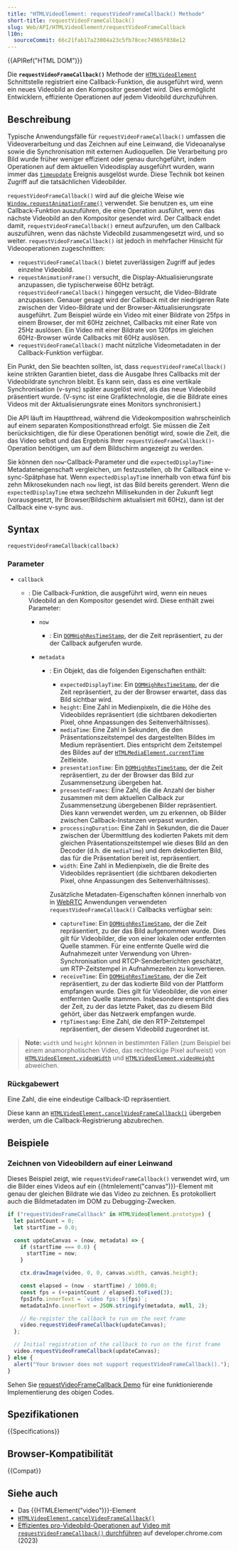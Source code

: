 ```yaml
---
title: "HTMLVideoElement: requestVideoFrameCallback() Methode"
short-title: requestVideoFrameCallback()
slug: Web/API/HTMLVideoElement/requestVideoFrameCallback
l10n:
  sourceCommit: 66c21fab17a23004a23c5fb78cec74965f038e12
---
```


{{APIRef("HTML DOM")}}

Die **`requestVideoFrameCallback()`** Methode der [`HTMLVideoElement`](/de/docs/Web/API/HTMLVideoElement) Schnittstelle registriert eine Callback-Funktion, die ausgeführt wird, wenn ein neues Videobild an den Kompositor gesendet wird. Dies ermöglicht Entwicklern, effiziente Operationen auf jedem Videobild durchzuführen.

## Beschreibung

Typische Anwendungsfälle für `requestVideoFrameCallback()` umfassen die Videoverarbeitung und das Zeichnen auf eine Leinwand, die Videoanalyse sowie die Synchronisation mit externen Audioquellen. Die Verarbeitung pro Bild wurde früher weniger effizient oder genau durchgeführt, indem Operationen auf dem aktuellen Videodisplay ausgeführt wurden, wann immer das [`timeupdate`](/de/docs/Web/API/HTMLMediaElement/timeupdate_event) Ereignis ausgelöst wurde. Diese Technik bot keinen Zugriff auf die tatsächlichen Videobilder.

`requestVideoFrameCallback()` wird auf die gleiche Weise wie [`Window.requestAnimationFrame()`](/de/docs/Web/API/Window/requestAnimationFrame) verwendet. Sie benutzen es, um eine Callback-Funktion auszuführen, die eine Operation ausführt, wenn das nächste Videobild an den Kompositor gesendet wird. Der Callback endet damit, `requestVideoFrameCallback()` erneut aufzurufen, um den Callback auszuführen, wenn das nächste Videobild zusammengesetzt wird, und so weiter. `requestVideoFrameCallback()` ist jedoch in mehrfacher Hinsicht für Videooperationen zugeschnitten:

- `requestVideoFrameCallback()` bietet zuverlässigen Zugriff auf jedes einzelne Videobild.
- `requestAnimationFrame()` versucht, die Display-Aktualisierungsrate anzupassen, die typischerweise 60Hz beträgt. `requestVideoFrameCallback()` hingegen versucht, die Video-Bildrate anzupassen. Genauer gesagt wird der Callback mit der niedrigeren Rate zwischen der Video-Bildrate und der Browser-Aktualisierungsrate ausgeführt. Zum Beispiel würde ein Video mit einer Bildrate von 25fps in einem Browser, der mit 60Hz zeichnet, Callbacks mit einer Rate von 25Hz auslösen. Ein Video mit einer Bildrate von 120fps im gleichen 60Hz-Browser würde Callbacks mit 60Hz auslösen.
- `requestVideoFrameCallback()` macht nützliche Videometadaten in der Callback-Funktion verfügbar.

Ein Punkt, den Sie beachten sollten, ist, dass `requestVideoFrameCallback()` keine strikten Garantien bietet, dass die Ausgabe Ihres Callbacks mit der Videobildrate synchron bleibt. Es kann sein, dass es eine vertikale Synchronisation (v-sync) später ausgelöst wird, als das neue Videobild präsentiert wurde. (V-sync ist eine Grafiktechnologie, die die Bildrate eines Videos mit der Aktualisierungsrate eines Monitors synchronisiert.)

Die API läuft im Hauptthread, während die Videokomposition wahrscheinlich auf einem separaten Kompositionsthread erfolgt. Sie müssen die Zeit berücksichtigen, die für diese Operationen benötigt wird, sowie die Zeit, die das Video selbst und das Ergebnis Ihrer `requestVideoFrameCallback()`-Operation benötigen, um auf dem Bildschirm angezeigt zu werden.

Sie können den `now`-Callback-Parameter und die `expectedDisplayTime`-Metadateneigenschaft vergleichen, um festzustellen, ob Ihr Callback eine v-sync-Spätphase hat. Wenn `expectedDisplayTime` innerhalb von etwa fünf bis zehn Mikrosekunden nach `now` liegt, ist das Bild bereits gerendert. Wenn die `expectedDisplayTime` etwa sechzehn Millisekunden in der Zukunft liegt (vorausgesetzt, Ihr Browser/Bildschirm aktualisiert mit 60Hz), dann ist der Callback eine v-sync aus.

## Syntax

```js-nolint
requestVideoFrameCallback(callback)
```

### Parameter

- `callback`

  - : Die Callback-Funktion, die ausgeführt wird, wenn ein neues Videobild an den Kompositor gesendet wird. Diese enthält zwei Parameter:

    - `now`
      - : Ein [`DOMHighResTimeStamp`](/de/docs/Web/API/DOMHighResTimeStamp), der die Zeit repräsentiert, zu der der Callback aufgerufen wurde.
    - `metadata`

      - : Ein Objekt, das die folgenden Eigenschaften enthält:

        - `expectedDisplayTime`: Ein [`DOMHighResTimeStamp`](/de/docs/Web/API/DOMHighResTimeStamp), der die Zeit repräsentiert, zu der der Browser erwartet, dass das Bild sichtbar wird.
        - `height`: Eine Zahl in Medienpixeln, die die Höhe des Videobildes repräsentiert (die sichtbaren dekodierten Pixel, ohne Anpassungen des Seitenverhältnisses).
        - `mediaTime`: Eine Zahl in Sekunden, die den Präsentationszeitstempel des dargestellten Bildes im Medium repräsentiert. Dies entspricht dem Zeitstempel des Bildes auf der [`HTMLMediaElement.currentTime`](/de/docs/Web/API/HTMLMediaElement/currentTime) Zeitleiste.
        - `presentationTime`: Ein [`DOMHighResTimeStamp`](/de/docs/Web/API/DOMHighResTimeStamp), der die Zeit repräsentiert, zu der der Browser das Bild zur Zusammensetzung übergeben hat.
        - `presentedFrames`: Eine Zahl, die die Anzahl der bisher zusammen mit dem aktuellen Callback zur Zusammensetzung übergebenen Bilder repräsentiert. Dies kann verwendet werden, um zu erkennen, ob Bilder zwischen Callback-Instanzen verpasst wurden.
        - `processingDuration`: Eine Zahl in Sekunden, die die Dauer zwischen der Übermittlung des kodierten Pakets mit dem gleichen Präsentationszeitstempel wie dieses Bild an den Decoder (d.h. die `mediaTime`) und dem dekodierten Bild, das für die Präsentation bereit ist, repräsentiert.
        - `width`: Eine Zahl in Medienpixeln, die die Breite des Videobildes repräsentiert (die sichtbaren dekodierten Pixel, ohne Anpassungen des Seitenverhältnisses).

        Zusätzliche Metadaten-Eigenschaften können innerhalb von in [WebRTC](/de/docs/Web/API/WebRTC_API) Anwendungen verwendeten `requestVideoFrameCallback()` Callbacks verfügbar sein:

        - `captureTime`: Ein [`DOMHighResTimeStamp`](/de/docs/Web/API/DOMHighResTimeStamp), der die Zeit repräsentiert, zu der das Bild aufgenommen wurde. Dies gilt für Videobilder, die von einer lokalen oder entfernten Quelle stammen. Für eine entfernte Quelle wird die Aufnahmezeit unter Verwendung von Uhren-Synchronisation und RTCP-Senderberichten geschätzt, um RTP-Zeitstempel in Aufnahmezeiten zu konvertieren.
        - `receiveTime`: Ein [`DOMHighResTimeStamp`](/de/docs/Web/API/DOMHighResTimeStamp), der die Zeit repräsentiert, zu der das kodierte Bild von der Plattform empfangen wurde. Dies gilt für Videobilder, die von einer entfernten Quelle stammen. Insbesondere entspricht dies der Zeit, zu der das letzte Paket, das zu diesem Bild gehört, über das Netzwerk empfangen wurde.
        - `rtpTimestamp`: Eine Zahl, die den RTP-Zeitstempel repräsentiert, der diesem Videobild zugeordnet ist.

> **Note:** `width` und `height` können in bestimmten Fällen (zum Beispiel bei einem anamorphotischen Video, das rechteckige Pixel aufweist) von [`HTMLVideoElement.videoWidth`](/de/docs/Web/API/HTMLVideoElement/videoWidth) und [`HTMLVideoElement.videoHeight`](/de/docs/Web/API/HTMLVideoElement/videoHeight) abweichen.

### Rückgabewert

Eine Zahl, die eine eindeutige Callback-ID repräsentiert.

Diese kann an [`HTMLVideoElement.cancelVideoFrameCallback()`](/de/docs/Web/API/HTMLVideoElement/cancelVideoFrameCallback) übergeben werden, um die Callback-Registrierung abzubrechen.

## Beispiele

### Zeichnen von Videobildern auf einer Leinwand

Dieses Beispiel zeigt, wie `requestVideoFrameCallback()` verwendet wird, um die Bilder eines Videos auf ein {{htmlelement("canvas")}}-Element mit genau der gleichen Bildrate wie das Video zu zeichnen. Es protokolliert auch die Bildmetadaten im DOM zu Debugging-Zwecken.

```js
if ("requestVideoFrameCallback" in HTMLVideoElement.prototype) {
  let paintCount = 0;
  let startTime = 0.0;

  const updateCanvas = (now, metadata) => {
    if (startTime === 0.0) {
      startTime = now;
    }

    ctx.drawImage(video, 0, 0, canvas.width, canvas.height);

    const elapsed = (now - startTime) / 1000.0;
    const fps = (++paintCount / elapsed).toFixed(3);
    fpsInfo.innerText = `video fps: ${fps}`;
    metadataInfo.innerText = JSON.stringify(metadata, null, 2);

    // Re-register the callback to run on the next frame
    video.requestVideoFrameCallback(updateCanvas);
  };

  // Initial registration of the callback to run on the first frame
  video.requestVideoFrameCallback(updateCanvas);
} else {
  alert("Your browser does not support requestVideoFrameCallback().");
}
```

Sehen Sie [requestVideoFrameCallback Demo](https://requestvideoframecallback.glitch.me/) für eine funktionierende Implementierung des obigen Codes.

## Spezifikationen

{{Specifications}}

## Browser-Kompatibilität

{{Compat}}

## Siehe auch

- Das {{HTMLElement("video")}}-Element
- [`HTMLVideoElement.cancelVideoFrameCallback()`](/de/docs/Web/API/HTMLVideoElement/cancelVideoFrameCallback)
- [Effizientes pro-Videobild-Operationen auf Video mit `requestVideoFrameCallback()` durchführen](https://web.dev/articles/requestvideoframecallback-rvfc) auf developer.chrome.com (2023)
